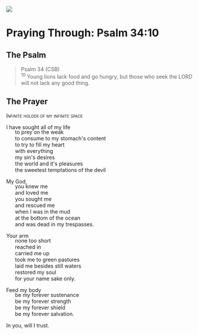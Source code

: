 <img class="intro-right" src="/images/art-paris-psalter.jpg">

<style>
  li {list-style-type: none;}
  p + ul {
    margin-top: -18px;
}
</style>

# Praying Through: Psalm 34:10

## The Psalm

>Psalm 34 (CSB)  
><sup>10</sup> Young lions lack food and go hungry, but those who seek the LORD will not lack any good thing. 

## The Prayer

<div style="font-variant: small-caps;">
Infinite holder of my infinite space
</div>

I have sought all of my life
* to prey on the weak
* to consume to my stomach's content
* to try to fill my heart
* with everything
* my sin's desires
* the world and it's pleasures
* the sweetest temptations of the devil

My God,
* you knew me
* and loved me
* you sought me
* and rescued me
* when I was in the mud
* at the bottom of the ocean
* and was dead in my trespasses.

Your arm
* none too short
* reached in
* carried me up
* took me to green pastures
* laid me besides still waters
* restored my soul
* for your name sake only.

Feed my body
* be my forever sustenance
* be my forever strength
* be my forever shield
* be my forever salvation.

In you, will I trust.
